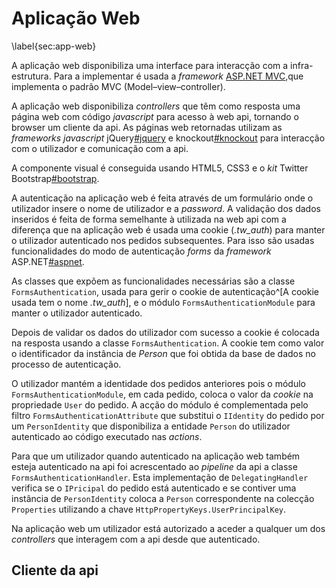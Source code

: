 Aplicação Web
=

\label{sec:app-web}

A aplicação web disponibiliza uma interface para interacção com a infra-estrutura.
Para a implementar é usada a *framework* [ASP.NET MVC](#aspnetmvc),que implementa o padrão MVC (Model–view–controller).

A aplicação web disponibiliza *controllers* que têm como resposta uma página web com código *javascript* para acesso à web api, tornando o browser um cliente da api. 
As páginas web retornadas utilizam as *frameworks javascript* jQuery[#jquery]() e knockout[#knockout]() para interacção com o utilizador e comunicação com a api.

A componente visual é conseguida usando HTML5, CSS3 e o *kit* Twitter Bootstrap[#bootstrap]().

A autenticação na aplicação web é feita através de um formulário onde o utilizador insere o nome de utilizador e a *password*. A validação dos dados inseridos é feita de forma semelhante à utilizada na web api com a diferença que na aplicação web é usada uma cookie (*.tw_auth*) para manter o utilizador autenticado nos pedidos subsequentes. 
Para isso são usadas funcionalidades do modo de autenticação *forms* da *framework* ASP.NET[#aspnet](). 

As classes que expõem as funcionalidades necessárias são a classe `FormsAuthentication`, usada para gerir o cookie de autenticação^[A cookie usada tem o nome *.tw_auth*], e o módulo `FormsAuthenticationModule` para manter o utilizador autenticado. 

Depois de validar os dados do utilizador com sucesso a cookie é colocada na resposta usando a classe `FormsAuthentication`.
A cookie tem como valor o identificador da instância de *Person* que foi obtida da base de dados no processo de autenticação. 

O utilizador mantém a identidade dos pedidos anteriores pois o módulo `FormsAuthenticationModule`, em cada pedido, coloca o valor da *cookie* na propriedade `User` do pedido. A acção do módulo é complementada pelo filtro `FormsAuthenticationAttribute` que substitui o `IIdentity` do pedido por um `PersonIdentity` que disponibiliza a entidade `Person` do utilizador autenticado ao código executado nas *actions*.

Para que um utilizador quando autenticado na aplicação web também esteja autenticado na api foi acrescentado ao *pipeline* da api a classe `FormsAuthenticationHandler`.
Esta implementação de `DelegatingHandler` verifica se o `IPricipal` do pedido está autenticado e se contiver uma instância de `PersonIdentity` coloca a `Person` correspondente na colecção `Properties` utilizando a chave `HttpPropertyKeys.UserPrincipalKey`.

Na aplicação web um utilizador está autorizado a aceder a qualquer um dos *controllers* que interagem com a api desde que autenticado. 

Cliente da api
-

